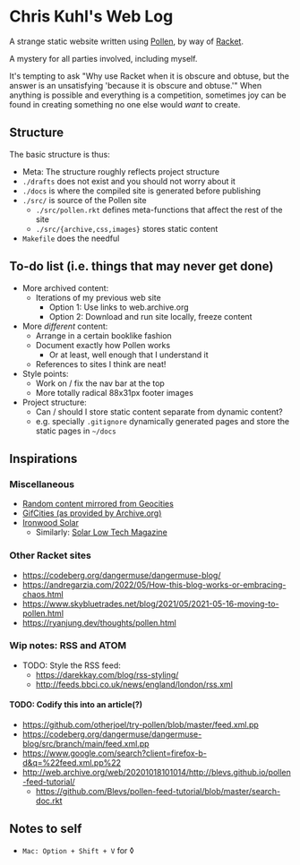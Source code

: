 # Chris Kuhl's Web Log

A strange static website written using [Pollen](https://docs.racket-lang.org/pollen/), by way of [Racket](https://racket-lang.org/).

A mystery for all parties involved, including myself.

It's tempting to ask "Why use Racket when it is obscure and obtuse, but the answer is an unsatisfying 'because it is obscure and obtuse.'"
When anything is possible and everything is a competition, sometimes joy can be found in creating something no one else would _want_ to create.


## Structure
The basic structure is thus:

- Meta: The structure roughly reflects project structure
- `./drafts` does not exist and you should not worry about it
- `./docs` is where the compiled site is generated before publishing
- `./src/` is source of the Pollen site
    - `./src/pollen.rkt` defines meta-functions that affect the rest of the site
    - `./src/{archive,css,images}` stores static content
- `Makefile` does the needful


## To-do list (i.e. things that may never get done)
- More archived content:
    - Iterations of my previous web site
        - Option 1: Use links to web.archive.org
        - Option 2: Download and run site locally, freeze content
- More _different_ content:
    - Arrange in a certain booklike fashion
    - Document exactly how Pollen works
        - Or at least, well enough that I understand it
    - References to sites I think are neat!
- Style points:
    - Work on / fix the nav bar at the top
    - More totally radical 88x31px footer images
- Project structure:
    - Can / should I store static content separate from dynamic content?
    - e.g. specially `.gitignore` dynamically generated pages and store the static pages in `~/docs`


## Inspirations
### Miscellaneous
- [Random content mirrored from Geocities](http://cs.gettysburg.edu/~duncjo01/archive/patterns/geocities/backgrounds/Generic/)
- [GifCities (as provided by Archive.org)](https://gifcities.org/)
- [Ironwood Solar](https://solar.leo32345.com/)
    - Similarly: [Solar Low Tech Magazine](https://solar.lowtechmagazine.com/)


### Other Racket sites
- https://codeberg.org/dangermuse/dangermuse-blog/
- https://andregarzia.com/2022/05/How-this-blog-works-or-embracing-chaos.html
- https://www.skybluetrades.net/blog/2021/05/2021-05-16-moving-to-pollen.html
- https://ryanjung.dev/thoughts/pollen.html


### Wip notes: RSS and ATOM
- TODO: Style the RSS feed:
    - https://darekkay.com/blog/rss-styling/
    - http://feeds.bbci.co.uk/news/england/london/rss.xml

#### TODO: Codify this into an article(?)
- https://github.com/otherjoel/try-pollen/blob/master/feed.xml.pp
- https://codeberg.org/dangermuse/dangermuse-blog/src/branch/main/feed.xml.pp
- https://www.google.com/search?client=firefox-b-d&q=%22feed.xml.pp%22
- http://web.archive.org/web/20201018101014/http://blevs.github.io/pollen-feed-tutorial/
    - https://github.com/Blevs/pollen-feed-tutorial/blob/master/search-doc.rkt


## Notes to self
- `Mac: Option + Shift + V` for ◊
